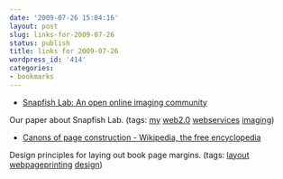 ```yaml
---
date: '2009-07-26 15:04:16'
layout: post
slug: links-for-2009-07-26
status: publish
title: links for 2009-07-26
wordpress_id: '414'
categories:
- bookmarks
---
```


  * [Snapfish Lab: An open online imaging community](http://www.ieeexplore.ieee.org/xpl/freeabs_all.jsp?isnumber=4665023&arnumber=4665042&count=189&index=12)


Our paper about Snapfish Lab. (tags: [my](http://delicious.com/eob/my) [web2.0](http://delicious.com/eob/web2.0) [webservices](http://delicious.com/eob/webservices) [imaging](http://delicious.com/eob/imaging))


  * [Canons of page construction - Wikipedia, the free encyclopedia](http://en.wikipedia.org/wiki/Canons_of_page_construction#Van_de_Graaf_canon)


Design principles for laying out book page margins. (tags: [layout](http://delicious.com/eob/layout) [webpageprinting](http://delicious.com/eob/webpageprinting) [design](http://delicious.com/eob/design))



